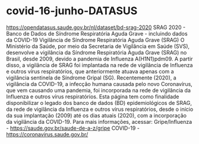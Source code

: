 # covid-16-junho-DATASUS
https://opendatasus.saude.gov.br/nl/dataset/bd-srag-2020   SRAG 2020 - Banco de Dados de Síndrome Respiratória Aguda Grave - incluindo dados da COVID-19 Vigilância de Síndrome Respiratória Aguda Grave (SRAG) O Ministério da Saúde, por meio da Secretaria de Vigilância em Saúde (SVS), desenvolve a vigilância da Síndrome Respiratória Aguda Grave (SRAG) no Brasil, desde 2009, devido a pandemia de Influenza A(H1N1)pdm09. A partir disso, a vigilância de SRAG foi implantada na rede de vigilância de Influenza e outros vírus respiratórios, que anteriormente atuava apenas com a vigilância sentinela de Síndrome Gripal (SG).  Recentemente (2020), a vigilância da COVID-19, a infecção humana causada pelo novo Coronavírus, que vem causando uma pandemia, foi incorporada na rede de vigilância da Influenza e outros vírus respiratórios.  Esta página tem como finalidade disponibilizar o legado dos banco de dados (BD) epidemiológicos de SRAG, da rede de vigilância da Influenza e outros vírus respiratórios, desde o início da sua implantação (2009) até os dias atuais (2020), com a incorporação da vigilância da COVID-19.  Para mais informações, acessar:  Gripe/Influenza - https://saude.gov.br/saude-de-a-z/gripe  COVID-19 - https://coronavirus.saude.gov.br/
